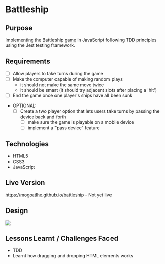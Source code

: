 # Battleship

## Purpose

Implementing the Battleship [game](<https://en.wikipedia.org/wiki/Battleship_(game)>) in JavaScript following TDD principles using the Jest testing framework.

## Requirements

- [ ] Allow players to take turns during the game
- [ ] Make the computer capable of making random plays
  - it should not make the same move twice
  - it should be smart (it should try adjacent slots after placing a 'hit')
- [ ] End the game once one player's ships have all been sunk
- OPTIONAL:
  - [ ] Create a two player option that lets users take turns by passing the device back and forth
    - [ ] make sure the game is playable on a mobile device
    - [ ] implement a "pass device" feature

## Technologies

- HTML5
- CSS3
- JavaScript

## Live Version

https://mogoatlhe.github.io/battleship - Not yet live

## Design

![](srcimages/design.png)

## Lessons Learnt / Challenges Faced

- TDD
- Learnt how dragging and dropping HTML elements works

